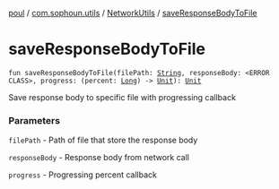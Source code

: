 [poul](../../index.md) / [com.sophoun.utils](../index.md) / [NetworkUtils](index.md) / [saveResponseBodyToFile](./save-response-body-to-file.md)

# saveResponseBodyToFile

`fun saveResponseBodyToFile(filePath: `[`String`](https://kotlinlang.org/api/latest/jvm/stdlib/kotlin/-string/index.html)`, responseBody: <ERROR CLASS>, progress: (percent: `[`Long`](https://kotlinlang.org/api/latest/jvm/stdlib/kotlin/-long/index.html)`) -> `[`Unit`](https://kotlinlang.org/api/latest/jvm/stdlib/kotlin/-unit/index.html)`): `[`Unit`](https://kotlinlang.org/api/latest/jvm/stdlib/kotlin/-unit/index.html)

Save response body to specific file with progressing callback

### Parameters

`filePath` - Path of file that store the response body

`responseBody` - Response body from network call

`progress` - Progressing percent callback